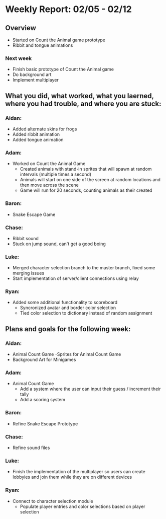 # Weekly Report: 02/05 - 02/12

## Overview
- Started on Count the Animal game prototype
- Ribbit and tongue animations

### Next week
- Finish basic prototype of Count the Animal game
- Do background art
- Implement multiplayer

## What you did, what worked, what you laerned, where you had trouble, and where you are stuck:
### Aidan: 
- Added alternate skins for frogs
- Added ribbit animation
- Added tongue animation
### Adam:
- Worked on Count the Animal Game
  - Created animals with stand-in sprites that will spawn at random intervals (multiple times a second)
  - Animals will start on one side of the screen at random locations and then move across the scene
  - Game will run for 20 seconds, counting animals as their created
### Baron:
- Snake Escape Game
### Chase:
- Ribbit sound
- Stuck on jump sound, can't get a good boing
### Luke:
- Merged character selection branch to the master branch, fixed some merging issues
- Start implementation of server/client connections using relay 
### Ryan:
- Added some additional functionality to scoreboard
  - Syncronized avatar and border color selection
  - Tied color selection to dictionary instead of random assignment


## Plans and goals for the following week:
### Aidan:
- Animal Count Game
  -Sprites for Animal Count Game
- Background Art for Minigames
### Adam:
- Animal Count Game
  - Add a system where the user can input their guess / increment their tally
  - Add a scoring system
### Baron:
- Refine Snake Escape Prototype
### Chase:
- Refine sound files
### Luke:
- Finish the implementation of the multiplayer so users can create lobbyies and join them while they are on different devices
### Ryan:
- Connect to character selection module
  - Populate player entries and color selections based on player selection
